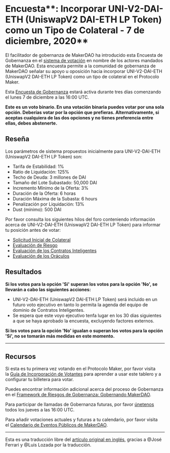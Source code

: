 # Encuesta**: Incorporar UNI-V2-DAI-ETH (UniswapV2 DAI-ETH LP Token) como un Tipo de Colateral - 7 de diciembre, 2020**

El facilitador de gobernanza de MakerDAO ha introducido esta Encuesta de Gobernanza en el [sistema de votación](https://vote.makerdao.com/polling) en nombre de los actores mandados de MakerDAO. Esta encuesta permite a la comunidad de gobernanza de MakerDAO señalar su apoyo u oposición hacia incorporar UNI-V2-DAI-ETH (UniswapV2 DAI-ETH LP Token) como un tipo de colateral en el Protocolo Maker.

Esta [Encuesta de Gobernanza](https://community-development.makerdao.com/en/learn/governance/on-chain-gov/) estará activa durante tres días comenzando el lunes 7 de diciembre a las 16:00 UTC.

**Este es un voto binario. En una votación binaria puedes votar por una sola opción. Deberías votar por la opción que prefieras. Alternativamente, si aceptas cualquiera de las dos opciones y no tienes preferencia entre ellas, debes abstenerte.**

## **Reseña**

Los parámetros de sistema propuestos inicialmente para UNI-V2-DAI-ETH (UniswapV2 DAI-ETH LP Token) son:

- Tarifa de Estabilidad: 1%
- Ratio de Liquidación: 125%
- Techo de Deuda: 3 millones de DAI
- Tamaño del Lote Subastado: 50,000 DAI
- Incremento Mínimo de la Oferta: 3%
- Duración de la Oferta: 6 horas
- Duración Máxima de la Subasta: 6 hours
- Penalización por Liquidación: 13%
- Dust (mínimo): 500 DAI

Por favor consulta los siguientes hilos del foro conteniendo información acerca de UNI-V2-DAI-ETH (UniswapV2 DAI-ETH LP Token) para informar tu posición antes de votar:

- [Solicitud Inicial de Colateral](https://forum.makerdao.com/t/uni-v2-dai-eth-uniswap-v2-dai-eth-liquidity-token-collateral-application/3480)
- [Evaluación de Riesgo](https://forum.makerdao.com/t/uni-v2-dai-eth-collateral-onboarding-risk-evaluation/5336)
- [Evaluación de los Contratos Inteligentes](https://forum.makerdao.com/t/uni-v2-dai-eth-erc20-token-smart-contract-technical-assessment/5013)
- [Evaluación de los Oráculos](https://forum.makerdao.com/t/uni-v2-dai-eth-collateral-onboarding-oracle-assessment-mip10c3-sp18/5499)

## Resultados

**Si los votos para la opción 'Sí' superan los votos para la opción 'No', se llevarán a cabo las siguientes acciones:**

- UNI-V2-DAI-ETH (UniswapV2 DAI-ETH LP Token) será incluido en un futuro voto ejecutivo en tanto lo permita la agenda del equipo de dominio de Contratos Inteligentes.
- Se espera que este voyo ejecutivo tenfa lugar en los 30 días siguientes a que se haya aprobado la encuesta, excluyendo factores externos.

**Si los votos para la opción 'No' igualan o superan los votos para la opción 'Sí', no se tomarán más medidas en este momento.**

---

## **Recursos**

Si esta es tu primera vez votando en el Protocolo Maker, por favor visita la [Guía de Incorporación de Votantes](https://community-development.makerdao.com/onboarding/voter-onboarding) para aprender a usar este tablero y a configurar tu billetera para votar.

Puedes encontrar información adicional acerca del proceso de Gobernanza en el [Framework de Riesgos de Gobernanza: Gobernando MakerDAO](https://community-development.makerdao.com/governance/governance-risk-framework).

Para participar de llamadas de Gobernanza futuras, por favor [únetenos](https://community-development.makerdao.com/governance/governance-and-risk-meetings) todos los jueves a las 16:00 UTC.

Para añadir votaciones actuales y futuras a tu calendario, por favor visita el [Calendario de Eventos Públicos de MakerDAO](https://calendar.google.com/calendar/embed?src=makerdao.com_3efhm2ghipksegl009ktniomdk%40group.calendar.google.com&ctz=America%2FLos_Angeles).

---

Esta es una traducción libre del [artículo original en inglés](https://github.com/makerdao/community/blob/master/governance/polls/Proposal%20-%20Add%20UNI-V2-DAI-ETH%20as%20a%20Collateral%20Type%20-%20December%207,%202020.md), gracias a @José Ferrari y @Luis Lozada por la traducción.
